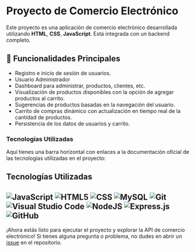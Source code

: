# Proyecto de Comercio Electrónico

Este proyecto es una aplicación de comercio electrónico desarrollada utilizando  **HTML**, **CSS**, **JavaScript**. Está integrada con un backend completo.


## 🚀 Funcionalidades Principales

- Registro e inicio de sesión de usuarios.
- Usuario Administrador
- Dashboard para administrar, productos, clientes, etc.
- Visualización de productos disponibles con la opción de agregar productos al carrito.
- Sugerencias de productos basadas en la navegación del usuario.
- Carrito de compras dinámico con actualización en tiempo real de la cantidad de productos.
- Persistencia de los datos de usuarios y carrito.



### Tecnologías Utilizadas

Aquí tienes una barra horizontal con enlaces a la documentación oficial de las tecnologías utilizadas en el proyecto:

## Tecnologías Utilizadas

![JavaScript](https://img.shields.io/badge/javascript-%23323330.svg?style=for-the-badge&logo=javascript&logoColor=%23F7DF1E)
![HTML5](https://img.shields.io/badge/html5-%23E34F26.svg?style=for-the-badge&logo=html5&logoColor=white)
![CSS](https://img.shields.io/badge/css-%231572B6.svg?style=for-the-badge&logo=css3&logoColor=white)
![MySQL](https://img.shields.io/badge/mysql-%2300f.svg?style=for-the-badge&logo=mysql&logoColor=white)
![Git](https://img.shields.io/badge/git-%23F05033.svg?style=for-the-badge&logo=git&logoColor=white)
![Visual Studio Code](https://img.shields.io/badge/VisualStudioCode-0078d7.svg?style=for-the-badge&logo=visual-studio-code&logoColor=white)
![NodeJS](https://img.shields.io/badge/node.js-%2343853D.svg?style=for-the-badge&logo=node.js&logoColor=white) 
![Express.js](https://img.shields.io/badge/express.js-%23404d59.svg?style=for-the-badge&logo=express&logoColor=%2361DAFB) 
![GitHub](https://img.shields.io/badge/github-%23121011.svg?style=for-the-badge&logo=github&logoColor=white)
---

¡Ahora estás listo para ejecutar el proyecto y explorar la API de comercio electrónico! Si tienes alguna pregunta o problema, no dudes en abrir un [issue](https://github.com/tu-repositorio/issues) en el repositorio.

